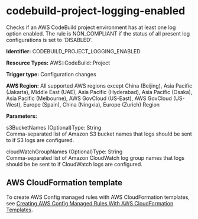 # codebuild\-project\-logging\-enabled<a name="codebuild-project-logging-enabled"></a>

Checks if an AWS CodeBuild project environment has at least one log option enabled\. The rule is NON\_COMPLIANT if the status of all present log configurations is set to 'DISABLED'\. 

**Identifier:** CODEBUILD\_PROJECT\_LOGGING\_ENABLED

**Resource Types:** AWS::CodeBuild::Project

**Trigger type:** Configuration changes

**AWS Region:** All supported AWS regions except China \(Beijing\), Asia Pacific \(Jakarta\), Middle East \(UAE\), Asia Pacific \(Hyderabad\), Asia Pacific \(Osaka\), Asia Pacific \(Melbourne\), AWS GovCloud \(US\-East\), AWS GovCloud \(US\-West\), Europe \(Spain\), China \(Ningxia\), Europe \(Zurich\) Region

**Parameters:**

s3BucketNames \(Optional\)Type: String  
Comma\-separated list of Amazon S3 bucket names that logs should be sent to if S3 logs are configured\.

cloudWatchGroupNames \(Optional\)Type: String  
Comma\-separated list of Amazon CloudWatch log group names that logs should be be sent to if CloudWatch logs are configured\.

## AWS CloudFormation template<a name="w2aac12c33c15b9d127c17"></a>

To create AWS Config managed rules with AWS CloudFormation templates, see [Creating AWS Config Managed Rules With AWS CloudFormation Templates](aws-config-managed-rules-cloudformation-templates.md)\.